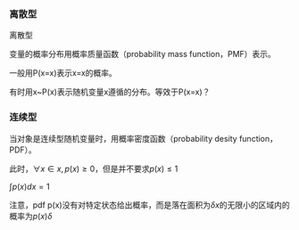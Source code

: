 ### 离散型

离散型

变量的概率分布用概率质量函数（probability mass function，PMF）表示。

一般用P(x=x)表示x=x的概率。

有时用x~P(x)表示随机变量x遵循的分布。等效于P(x=x)？



### 连续型

当对象是连续型随机变量时，用概率密度函数（probability desity function，PDF）。

此时，$\forall x\in x,p(x)\ge 0$，但是并不要求$p(x)\le 1$

$\int p(x)dx=1$

注意，pdf p(x)没有对特定状态给出概率，而是落在面积为$\delta x$的无限小的区域内的概率为$p(x)\delta$

